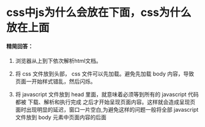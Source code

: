 # css中js为什么会放在下面，css为什么放在上面

#### 精简回答：

1. 浏览器从上到下依次解析html文档。

2. 将 css 文件放到头部， css 文件可以先加载。避免先加载 body 内容，导致页面一开始样式错乱，然后闪烁。

3. 将 javascript 文件放到 head 里面，就意味着必须等到所有的 javascript 代码都被 下载、解析和执行完成 之后才开始呈现页面内容。这样就会造成呈现页面时出现明显的延迟，窗口一片空白,为避免这样的问题一般将全部 javascript 文件放到 body 元素中页面内容的后面
